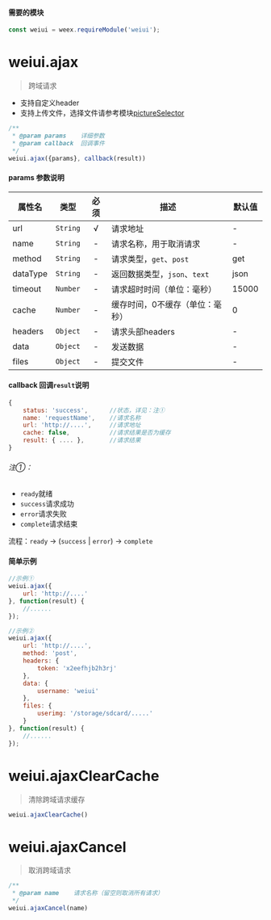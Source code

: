 #### 需要的模块

```js
const weiui = weex.requireModule('weiui');
```

# weiui.ajax

> 跨域请求

* 支持自定义header
* 支持上传文件，选择文件请参考模块[pictureSelector](module/third/pictureSelector/install)

```js
/**
 * @param params    详细参数
 * @param callback  回调事件
 */
weiui.ajax({params}, callback(result))
```

#### params 参数说明

| 属性名 | 类型 | 必须 | 描述 | 默认值 |
| --- | --- | :-: | --- | --- |
| url | `String` | √ | 请求地址 | - |
| name | `String` | - | 请求名称，用于取消请求 | - |
| method | `String` | - | 请求类型，`get`、`post` | get |
| dataType | `String` | - | 返回数据类型，`json`、`text` | json |
| timeout | `Number` | - | 请求超时时间（单位：毫秒） | 15000 |
| cache | `Number` | - | 缓存时间，0不缓存（单位：毫秒） | 0 |
| headers | `Object` | - | 请求头部headers | - |
| data | `Object` | - | 发送数据 | - |
| files | `Object` | - | 提交文件  | - |


#### callback 回调`result`说明

```js
{
    status: 'success',      //状态，详见：注①
    name: 'requestName',    //请求名称
    url: 'http://....',     //请求地址
    cache: false,           //请求结果是否为缓存
    result: { .... },       //请求结果
}
```
###### 注①：
- `ready`就绪
- `success`请求成功
- `error`请求失败
- `complete`请求结束

流程：`ready` -> (`success` | `error`) -> `complete`

#### 简单示例

```js
//示例①
weiui.ajax({
    url: 'http://....'
}, function(result) {
    //......
});

//示例②
weiui.ajax({
    url: 'http://....',
    method: 'post',
    headers: {
        token: 'x2eefhjb2h3rj'
    },
    data: {
        username: 'weiui'
    },
    files: {
        userimg: '/storage/sdcard/.....'
    }
}, function(result) {
    //......
});
```

# weiui.ajaxClearCache

> 清除跨域请求缓存

```js
weiui.ajaxClearCache()
```

# weiui.ajaxCancel

> 取消跨域请求

```js
/**
 * @param name    请求名称（留空则取消所有请求）
 */
weiui.ajaxCancel(name)
```



